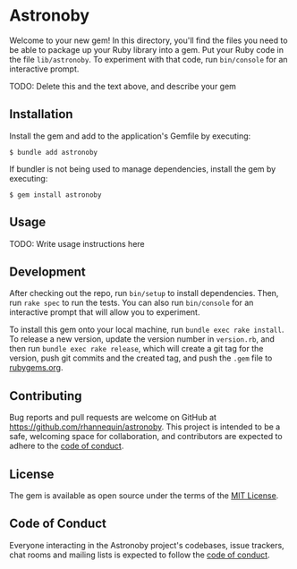 # Astronoby

Welcome to your new gem! In this directory, you'll find the files you need to be able to package up your Ruby library into a gem. Put your Ruby code in the file `lib/astronoby`. To experiment with that code, run `bin/console` for an interactive prompt.

TODO: Delete this and the text above, and describe your gem

## Installation

Install the gem and add to the application's Gemfile by executing:

    $ bundle add astronoby

If bundler is not being used to manage dependencies, install the gem by executing:

    $ gem install astronoby

## Usage

TODO: Write usage instructions here

## Development

After checking out the repo, run `bin/setup` to install dependencies. Then, run `rake spec` to run the tests. You can also run `bin/console` for an interactive prompt that will allow you to experiment.

To install this gem onto your local machine, run `bundle exec rake install`. To release a new version, update the version number in `version.rb`, and then run `bundle exec rake release`, which will create a git tag for the version, push git commits and the created tag, and push the `.gem` file to [rubygems.org](https://rubygems.org).

## Contributing

Bug reports and pull requests are welcome on GitHub at https://github.com/rhannequin/astronoby. This project is intended to be a safe, welcoming space for collaboration, and contributors are expected to adhere to the [code of conduct](https://github.com/rhannequin/astronoby/blob/master/CODE_OF_CONDUCT.md).

## License

The gem is available as open source under the terms of the [MIT License](https://opensource.org/licenses/MIT).

## Code of Conduct

Everyone interacting in the Astronoby project's codebases, issue trackers, chat rooms and mailing lists is expected to follow the [code of conduct](https://github.com/rhannequin/astronoby/blob/master/CODE_OF_CONDUCT.md).

